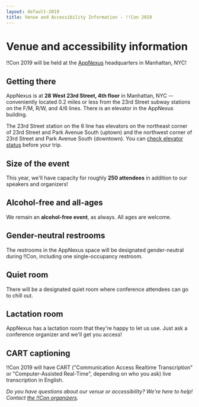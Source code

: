 ```yaml
---
layout: default-2019
title: Venue and Accessibility Information - !!Con 2019
---
```


# Venue and accessibility information

!!Con 2019 will be held at the [AppNexus](https://www.appnexus.com) headquarters in Manhattan, NYC!

## Getting there

AppNexus is at **28 West 23rd Street, 4th floor** in Manhattan, NYC -- conveniently located 0.2 miles or less from the 23rd Street subway stations on the F/M, R/W, and 4/6 lines.  There is an elevator in the AppNexus building.

The 23rd Street station on the 6 line has elevators on the northeast corner of 23rd Street and Park Avenue South (uptown) and the northwest corner of 23rd Street and Park Avenue South (downtown).  You can [check elevator status](http://advisory.mtanyct.info/EEoutage/EEOutageReport.aspx?StationID=a1a2bbf2-de86-4060-a596-5affee6b03dd&Station=23RD%20STREET%20-%206) before your trip.

## Size of the event

This year, we'll have capacity for roughly **250 attendees** in addition to our speakers and organizers!

## Alcohol-free and all-ages

We remain an **alcohol-free event**, as always.  All ages are welcome.

## Gender-neutral restrooms

The restrooms in the AppNexus space will be designated gender-neutral during !!Con, including one single-occupancy restroom.

## Quiet room

There will be a designated quiet room where conference attendees can go to chill out.

## Lactation room

AppNexus has a lactation room that they're happy to let us use.  Just ask a conference organizer and we'll get you access!

## CART captioning

!!Con 2019 will have CART ("Communication Access Realtime Transcription" or "Computer-Assisted Real-Time", depending on who you ask) live transcription in English.

_Do you have questions about our venue or accessibility?  We're here to help!  Contact [the !!Con organizers](index.html#organizers)._
